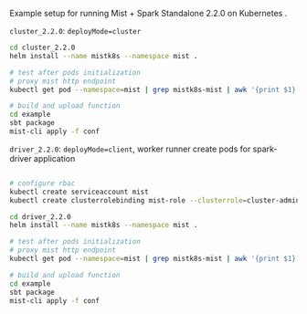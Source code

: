 Example setup for running Mist + Spark Standalone 2.2.0 on Kubernetes .

`cluster_2.2.0`: `deployMode=cluster`
```sh
cd cluster_2.2.0
helm install --name mistk8s --namespace mist .

# test after pods initialization
# proxy mist http endpoint 
kubectl get pod --namespace=mist | grep mistk8s-mist | awk '{print $1}' | xargs -i kubectl port-forward {} 2004:2004 --namespace=mist

# build and upload function
cd example
sbt package
mist-cli apply -f conf
```

`driver_2.2.0`: `deployMode=client`, worker runner create pods for spark-driver application
```sh

# configure rbac
kubectl create serviceaccount mist
kubectl create clusterrolebinding mist-role --clusterrole=cluster-admin --serviceaccount=mist:mist --namespace=mist

cd driver_2.2.0
helm install --name mistk8s --namespace mist .

# test after pods initialization
# proxy mist http endpoint 
kubectl get pod --namespace=mist | grep mistk8s-mist | awk '{print $1}' | xargs -i kubectl port-forward {} 2004:2004 --namespace=mist

# build and upload function
cd example
sbt package
mist-cli apply -f conf
```
